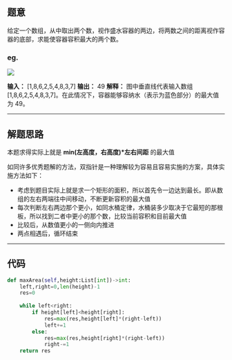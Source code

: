 ## 题意

给定一个数组，从中取出两个数，视作盛水容器的两边，将两数之间的距离视作容器的底部，求能使容器容积最大的两个数。

### eg.
![](https://aliyun-lc-upload.oss-cn-hangzhou.aliyuncs.com/aliyun-lc-upload/uploads/2018/07/25/question_11.jpg)

**输入：** \[1,8,6,2,5,4,8,3,7]
**输出：** 49 
**解释：** 图中垂直线代表输入数组 \[1,8,6,2,5,4,8,3,7]。在此情况下，容器能够容纳水（表示为蓝色部分）的最大值为 49。

---
## 解题思路

本题求得实际上就是 **min(左高度，右高度)\*左右间距**  的最大值

如同许多优秀题解的方法，双指针是一种理解较为容易且容易实施的方案，具体实施方法如下：
- 考虑到题目实际上就是求一个矩形的面积，所以首先令一边达到最长。即从数组的左右两端往中间移动，不断更新容积的最大值
- 每次判断左右两边那个更小，如同水桶定律，水桶装多少取决于它最短的那根板，所以找到二者中更小的那个数，比较当前容积和目前最大值
- 比较后，从数值更小的一侧向内推进
- 两点相遇后，循环结束

---
## 代码

```python
def maxArea(self,height:List[int])->int:
	left,right=0,len(height)-1
	res=0
	
	while left<right:
		if height[left]<height[right]:
			res=max(res,height[left]*(right-left))
			left+=1
		else:
			res=max(res,height[right]*(right-left))
			right-=1
	return res
```